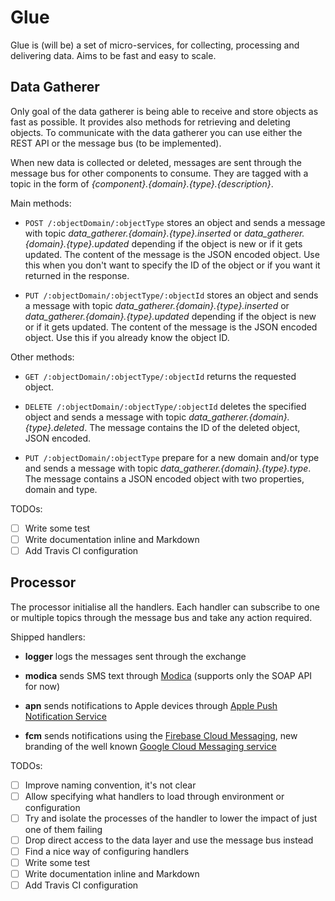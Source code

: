 Glue
====

Glue is (will be) a set of micro-services, for collecting, processing and
 delivering data. Aims to be fast and easy to scale.

Data Gatherer
-------------

Only goal of the data gatherer is being able to receive and store objects 
 as fast as possible. It provides also methods for retrieving and deleting
 objects. To communicate with the data gatherer you can use either the
 REST API or the message bus (to be implemented).

When new data is collected or deleted, messages are sent through the
 message bus for other components to consume. They are tagged with a topic
 in the form of *{component}.{domain}.{type}.{description}*.

Main methods:

- `POST /:objectDomain/:objectType` stores an object and sends a
  message with topic *data_gatherer.{domain}.{type}.inserted* or 
  *data_gatherer.{domain}.{type}.updated* depending if the object is new or if
  it gets updated. The content of the message is the JSON encoded object.
  Use this when you don't want to specify the ID of the object or if you
  want it returned in the response.

- `PUT /:objectDomain/:objectType/:objectId` stores an object and sends a
  message with topic *data_gatherer.{domain}.{type}.inserted* or 
  *data_gatherer.{domain}.{type}.updated* depending if the object is new or if
  it gets updated. The content of the message is the JSON encoded object.
  Use this if you already know the object ID.

Other methods:

- `GET /:objectDomain/:objectType/:objectId` returns the requested object.

- `DELETE /:objectDomain/:objectType/:objectId` deletes the specified object
  and sends a message with topic *data_gatherer.{domain}.{type}.deleted*. The 
  message contains the ID of the deleted object, JSON encoded.

- `PUT /:objectDomain/:objectType` prepare for a new domain and/or type and
  sends a message with topic *data_gatherer.{domain}.{type}.type*. The message
  contains a JSON encoded object with two properties, domain and type.

TODOs:

- [ ] Write some test
- [ ] Write documentation inline and Markdown
- [ ] Add Travis CI configuration
 
Processor
---------

The processor initialise all the handlers. Each handler can subscribe to
 one or multiple topics through the message bus and take any action
 required.
 
Shipped handlers:

- **logger** logs the messages sent through the exchange

- **modica** sends SMS text through [Modica](http://www.modicagroup.com/)
  (supports only the SOAP API for now)

- **apn** sends notifications to Apple devices through 
  [Apple Push Notification Service](https://developer.apple.com/notifications/)

- **fcm** sends notifications using the 
  [Firebase Cloud Messaging](https://firebase.google.com/docs/cloud-messaging/),
  new branding of the well known 
  [Google Cloud Messaging service](https://firebase.google.com/support/faq/#gcm-fcm)

TODOs:

- [ ] Improve naming convention, it's not clear
- [ ] Allow specifying what handlers to load through environment or 
  configuration
- [ ] Try and isolate the processes of the handler to lower the impact
  of just one of them failing
- [ ] Drop direct access to the data layer and use the message bus instead
- [ ] Find a nice way of configuring handlers
- [ ] Write some test
- [ ] Write documentation inline and Markdown
- [ ] Add Travis CI configuration
